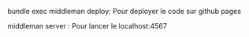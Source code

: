 bundle exec middleman deploy:
Pour deployer le code sur github pages

middleman server : Pour lancer le localhost:4567
